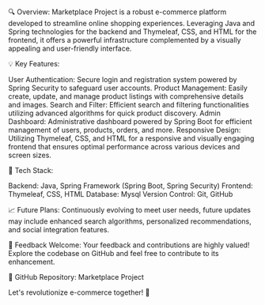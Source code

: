 🔍 Overview:
Marketplace Project is a robust e-commerce platform developed to streamline online shopping experiences. Leveraging Java and Spring technologies for the backend and Thymeleaf, CSS, and HTML for the frontend, it offers a powerful infrastructure complemented by a visually appealing and user-friendly interface.

💡 Key Features:

User Authentication: Secure login and registration system powered by Spring Security to safeguard user accounts.
Product Management: Easily create, update, and manage product listings with comprehensive details and images.
Search and Filter: Efficient search and filtering functionalities utilizing advanced algorithms for quick product discovery.
Admin Dashboard: Administrative dashboard powered by Spring Boot for efficient management of users, products, orders, and more.
Responsive Design: Utilizing Thymeleaf, CSS, and HTML for a responsive and visually engaging frontend that ensures optimal performance across various devices and screen sizes.


🔧 Tech Stack:

Backend: Java, Spring Framework (Spring Boot, Spring Security)
Frontend: Thymeleaf, CSS, HTML
Database: Mysql 
Version Control: Git, GitHub

📈 Future Plans:
Continuously evolving to meet user needs, future updates may include enhanced search algorithms, personalized recommendations, and social integration features.

🌟 Feedback Welcome:
Your feedback and contributions are highly valued! Explore the codebase on GitHub and feel free to contribute to its enhancement.

🔗 GitHub Repository: Marketplace Project

Let's revolutionize e-commerce together! 💪
